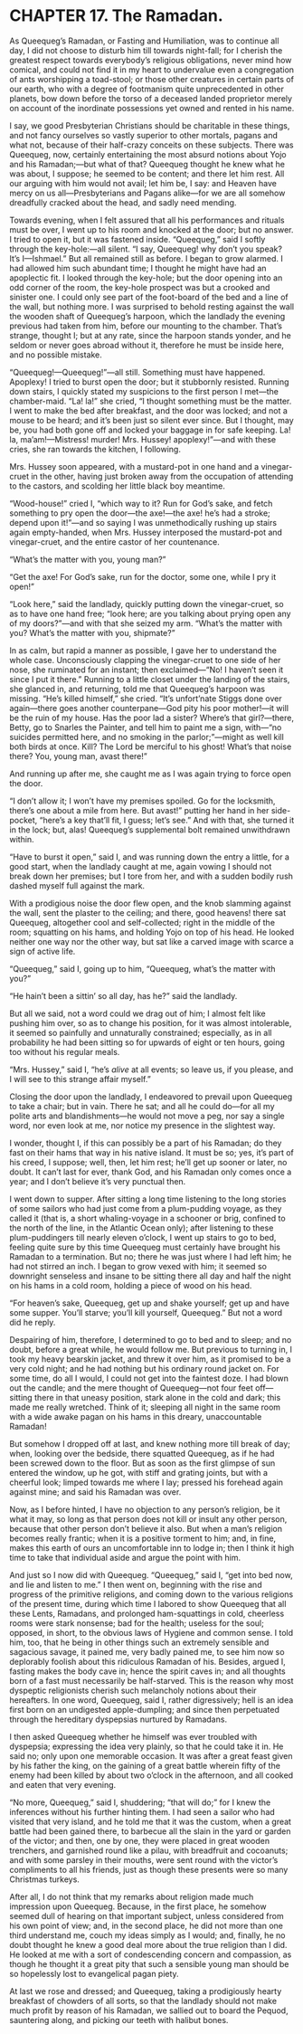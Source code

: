 # CHAPTER 17. The Ramadan.

As Queequeg’s Ramadan, or Fasting and Humiliation, was to continue all day, I
did not choose to disturb him till towards night-fall; for I cherish the
greatest respect towards everybody’s religious obligations, never mind how
comical, and could not find it in my heart to undervalue even a congregation of
ants worshipping a toad-stool; or those other creatures in certain parts of our
earth, who with a degree of footmanism quite unprecedented in other planets, bow
down before the torso of a deceased landed proprietor merely on account of the
inordinate possessions yet owned and rented in his name.

I say, we good Presbyterian Christians should be charitable in these things, and
not fancy ourselves so vastly superior to other mortals, pagans and what not,
because of their half-crazy conceits on these subjects. There was Queequeg, now,
certainly entertaining the most absurd notions about Yojo and his Ramadan;—but
what of that? Queequeg thought he knew what he was about, I suppose; he seemed
to be content; and there let him rest. All our arguing with him would not avail;
let him be, I say: and Heaven have mercy on us all—Presbyterians and Pagans
alike—for we are all somehow dreadfully cracked about the head, and sadly need
mending.

Towards evening, when I felt assured that all his performances and rituals must
be over, I went up to his room and knocked at the door; but no answer. I tried
to open it, but it was fastened inside. “Queequeg,” said I softly through the
key-hole:—all silent. “I say, Queequeg! why don’t you speak? It’s I—Ishmael.”
But all remained still as before. I began to grow alarmed. I had allowed him
such abundant time; I thought he might have had an apoplectic fit. I looked
through the key-hole; but the door opening into an odd corner of the room, the
key-hole prospect was but a crooked and sinister one. I could only see part of
the foot-board of the bed and a line of the wall, but nothing more. I was
surprised to behold resting against the wall the wooden shaft of Queequeg’s
harpoon, which the landlady the evening previous had taken from him, before our
mounting to the chamber. That’s strange, thought I; but at any rate, since the
harpoon stands yonder, and he seldom or never goes abroad without it, therefore
he must be inside here, and no possible mistake.

“Queequeg!—Queequeg!”—all still. Something must have happened. Apoplexy! I tried
to burst open the door; but it stubbornly resisted. Running down stairs, I
quickly stated my suspicions to the first person I met—the chamber-maid. “La!
la!” she cried, “I thought something must be the matter. I went to make the bed
after breakfast, and the door was locked; and not a mouse to be heard; and it’s
been just so silent ever since. But I thought, may be, you had both gone off and
locked your baggage in for safe keeping. La! la, ma’am!—Mistress! murder! Mrs.
Hussey! apoplexy!”—and with these cries, she ran towards the kitchen, I
following.

Mrs. Hussey soon appeared, with a mustard-pot in one hand and a vinegar-cruet in
the other, having just broken away from the occupation of attending to the
castors, and scolding her little black boy meantime.

“Wood-house!” cried I, “which way to it? Run for God’s sake, and fetch something
to pry open the door—the axe!—the axe! he’s had a stroke; depend upon it!”—and
so saying I was unmethodically rushing up stairs again empty-handed, when Mrs.
Hussey interposed the mustard-pot and vinegar-cruet, and the entire castor of
her countenance.

“What’s the matter with you, young man?”

“Get the axe! For God’s sake, run for the doctor, some one, while I pry it
open!”

“Look here,” said the landlady, quickly putting down the vinegar-cruet, so as to
have one hand free; “look here; are you talking about prying open any of my
doors?”—and with that she seized my arm. “What’s the matter with you? What’s the
matter with you, shipmate?”

In as calm, but rapid a manner as possible, I gave her to understand the whole
case. Unconsciously clapping the vinegar-cruet to one side of her nose, she
ruminated for an instant; then exclaimed—“No! I haven’t seen it since I put it
there.” Running to a little closet under the landing of the stairs, she glanced
in, and returning, told me that Queequeg’s harpoon was missing. “He’s killed
himself,” she cried. “It’s unfort’nate Stiggs done over again—there goes another
counterpane—God pity his poor mother!—it will be the ruin of my house. Has the
poor lad a sister? Where’s that girl?—there, Betty, go to Snarles the Painter,
and tell him to paint me a sign, with—“no suicides permitted here, and no
smoking in the parlor;”—might as well kill both birds at once. Kill? The Lord be
merciful to his ghost! What’s that noise there? You, young man, avast there!”

And running up after me, she caught me as I was again trying to force open the
door.

“I don’t allow it; I won’t have my premises spoiled. Go for the locksmith,
there’s one about a mile from here. But avast!” putting her hand in her
side-pocket, “here’s a key that’ll fit, I guess; let’s see.” And with that, she
turned it in the lock; but, alas! Queequeg’s supplemental bolt remained
unwithdrawn within.

“Have to burst it open,” said I, and was running down the entry a little, for a
good start, when the landlady caught at me, again vowing I should not break down
her premises; but I tore from her, and with a sudden bodily rush dashed myself
full against the mark.

With a prodigious noise the door flew open, and the knob slamming against the
wall, sent the plaster to the ceiling; and there, good heavens! there sat
Queequeg, altogether cool and self-collected; right in the middle of the room;
squatting on his hams, and holding Yojo on top of his head. He looked neither
one way nor the other way, but sat like a carved image with scarce a sign of
active life.

“Queequeg,” said I, going up to him, “Queequeg, what’s the matter with you?”

“He hain’t been a sittin’ so all day, has he?” said the landlady.

But all we said, not a word could we drag out of him; I almost felt like pushing
him over, so as to change his position, for it was almost intolerable, it seemed
so painfully and unnaturally constrained; especially, as in all probability he
had been sitting so for upwards of eight or ten hours, going too without his
regular meals.

“Mrs. Hussey,” said I, “he’s _alive_ at all events; so leave us, if you please,
and I will see to this strange affair myself.”

Closing the door upon the landlady, I endeavored to prevail upon Queequeg to
take a chair; but in vain. There he sat; and all he could do—for all my polite
arts and blandishments—he would not move a peg, nor say a single word, nor even
look at me, nor notice my presence in the slightest way.

I wonder, thought I, if this can possibly be a part of his Ramadan; do they fast
on their hams that way in his native island. It must be so; yes, it’s part of
his creed, I suppose; well, then, let him rest; he’ll get up sooner or later, no
doubt. It can’t last for ever, thank God, and his Ramadan only comes once a
year; and I don’t believe it’s very punctual then.

I went down to supper. After sitting a long time listening to the long stories
of some sailors who had just come from a plum-pudding voyage, as they called it
(that is, a short whaling-voyage in a schooner or brig, confined to the north of
the line, in the Atlantic Ocean only); after listening to these plum-puddingers
till nearly eleven o’clock, I went up stairs to go to bed, feeling quite sure by
this time Queequeg must certainly have brought his Ramadan to a termination. But
no; there he was just where I had left him; he had not stirred an inch. I began
to grow vexed with him; it seemed so downright senseless and insane to be
sitting there all day and half the night on his hams in a cold room, holding a
piece of wood on his head.

“For heaven’s sake, Queequeg, get up and shake yourself; get up and have some
supper. You’ll starve; you’ll kill yourself, Queequeg.” But not a word did he
reply.

Despairing of him, therefore, I determined to go to bed and to sleep; and no
doubt, before a great while, he would follow me. But previous to turning in, I
took my heavy bearskin jacket, and threw it over him, as it promised to be a
very cold night; and he had nothing but his ordinary round jacket on. For some
time, do all I would, I could not get into the faintest doze. I had blown out
the candle; and the mere thought of Queequeg—not four feet off—sitting there in
that uneasy position, stark alone in the cold and dark; this made me really
wretched. Think of it; sleeping all night in the same room with a wide awake
pagan on his hams in this dreary, unaccountable Ramadan!

But somehow I dropped off at last, and knew nothing more till break of day;
when, looking over the bedside, there squatted Queequeg, as if he had been
screwed down to the floor. But as soon as the first glimpse of sun entered the
window, up he got, with stiff and grating joints, but with a cheerful look;
limped towards me where I lay; pressed his forehead again against mine; and said
his Ramadan was over.

Now, as I before hinted, I have no objection to any person’s religion, be it
what it may, so long as that person does not kill or insult any other person,
because that other person don’t believe it also. But when a man’s religion
becomes really frantic; when it is a positive torment to him; and, in fine,
makes this earth of ours an uncomfortable inn to lodge in; then I think it high
time to take that individual aside and argue the point with him.

And just so I now did with Queequeg. “Queequeg,” said I, “get into bed now, and
lie and listen to me.” I then went on, beginning with the rise and progress of
the primitive religions, and coming down to the various religions of the present
time, during which time I labored to show Queequeg that all these Lents,
Ramadans, and prolonged ham-squattings in cold, cheerless rooms were stark
nonsense; bad for the health; useless for the soul; opposed, in short, to the
obvious laws of Hygiene and common sense. I told him, too, that he being in
other things such an extremely sensible and sagacious savage, it pained me, very
badly pained me, to see him now so deplorably foolish about this ridiculous
Ramadan of his. Besides, argued I, fasting makes the body cave in; hence the
spirit caves in; and all thoughts born of a fast must necessarily be
half-starved. This is the reason why most dyspeptic religionists cherish such
melancholy notions about their hereafters. In one word, Queequeg, said I, rather
digressively; hell is an idea first born on an undigested apple-dumpling; and
since then perpetuated through the hereditary dyspepsias nurtured by Ramadans.

I then asked Queequeg whether he himself was ever troubled with dyspepsia;
expressing the idea very plainly, so that he could take it in. He said no; only
upon one memorable occasion. It was after a great feast given by his father the
king, on the gaining of a great battle wherein fifty of the enemy had been
killed by about two o’clock in the afternoon, and all cooked and eaten that very
evening.

“No more, Queequeg,” said I, shuddering; “that will do;” for I knew the
inferences without his further hinting them. I had seen a sailor who had visited
that very island, and he told me that it was the custom, when a great battle had
been gained there, to barbecue all the slain in the yard or garden of the
victor; and then, one by one, they were placed in great wooden trenchers, and
garnished round like a pilau, with breadfruit and cocoanuts; and with some
parsley in their mouths, were sent round with the victor’s compliments to all
his friends, just as though these presents were so many Christmas turkeys.

After all, I do not think that my remarks about religion made much impression
upon Queequeg. Because, in the first place, he somehow seemed dull of hearing on
that important subject, unless considered from his own point of view; and, in
the second place, he did not more than one third understand me, couch my ideas
simply as I would; and, finally, he no doubt thought he knew a good deal more
about the true religion than I did. He looked at me with a sort of condescending
concern and compassion, as though he thought it a great pity that such a
sensible young man should be so hopelessly lost to evangelical pagan piety.

At last we rose and dressed; and Queequeg, taking a prodigiously hearty
breakfast of chowders of all sorts, so that the landlady should not make much
profit by reason of his Ramadan, we sallied out to board the Pequod, sauntering
along, and picking our teeth with halibut bones.
